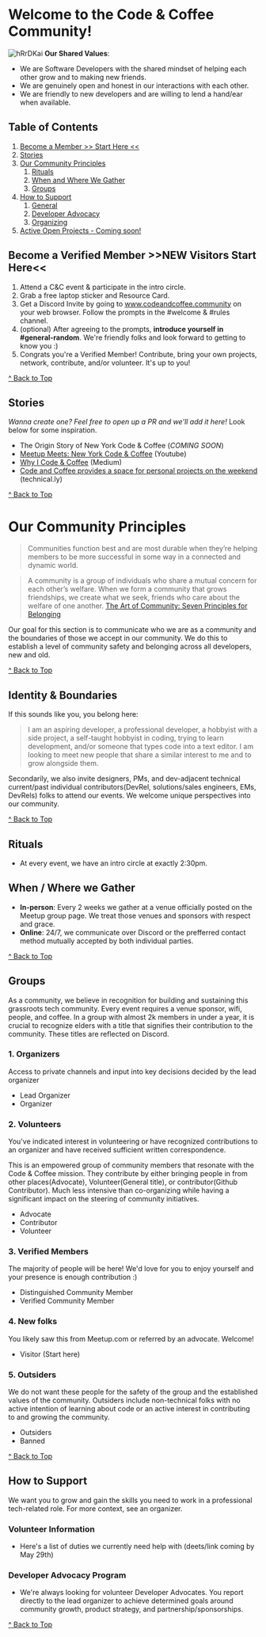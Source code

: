 # Welcome to the Code & Coffee Community!
![hRrDKai](https://user-images.githubusercontent.com/10738004/170132859-6e3ef8c2-42d8-4298-9a27-8d8090be94c0.jpeg)
**Our Shared Values**:
- We are Software Developers with the shared mindset of helping each other grow and to making new friends. 
- We are genuinely open and honest in our interactions with each other. 
- We are friendly to new developers and are willing to lend a hand/ear when available. 

  
## **Table of Contents**
1. [Become a Member >> Start Here <<](https://github.com/nyccodecoffee#become-a-verified-member-new-visitors-do-this)
2. [Stories](https://github.com/nyccodecoffee#stories)
3. [Our Community Principles](https://github.com/nyccodecoffee#our-community-principles)
   1. [Rituals](https://github.com/nyccodecoffee#rituals)
   2. [When and Where We Gather](https://github.com/nyccodecoffee#when--where-we-gather)
   3. [Groups](https://github.com/nyccodecoffee#groups)
4. [How to Support](https://github.com/nyccodecoffee#how-to-volunteer--advocate)
   1. [General](https://github.com/nyccodecoffee#volunteer-information)
   2. [Developer Advocacy](https://github.com/nyccodecoffee#developer-advocacy-program)
   3. [Organizing]()
5. [Active Open Projects - Coming soon!]()
## Become a Verified Member >>NEW Visitors Start Here<<
1. Attend a C&C event & participate in the intro circle.
2. Grab a free laptop sticker and Resource Card.
3. Get a Discord Invite by going to www.codeandcoffee.community on your web browser. Follow the prompts in the #welcome & #rules channel.
4. (optional) After agreeing to the prompts, **introduce yourself in #general-random**. We're friendly folks and look forward to getting to know you :)
5. Congrats you're a Verified Member! Contribute, bring your own projects, network, contribute, and/or volunteer. It's up to you!  
  
[^ Back to Top](https://github.com/nyccodecoffee#table-of-contents)
## Stories
_Wanna create one? Feel free to open up a PR and we'll add it here!_ Look below for some inspiration.
- The Origin Story of New York Code & Coffee (*COMING SOON*)
- [Meetup Meets: New York Code & Coffee](https://www.youtube.com/watch?v=SOiq4acY_SM) (Youtube)
- [Why I Code & Coffee](https://towardsdatascience.com/why-i-code-coffee-e2237ec709bc) (Medium)
- [Code and Coffee provides a space for personal projects on the weekend](https://technical.ly/software-development/code-coffee-dc/) (technical.ly)
   
[^ Back to Top](https://github.com/nyccodecoffee#table-of-contents)
# Our Community Principles 
> Communities function best and are most durable when they’re helping members to be more successful in some way in a connected and dynamic world. 

> A community is a group of individuals who share a mutual concern for each other’s welfare. When we form a community that grows friendships, we create what we seek, friends who care about the welfare of one another.
> [The Art of Community: Seven Principles for Belonging](https://www.amazon.com/dp/B01E4KC0U4/)

Our goal for this section is to communicate who we are as a community and the boundaries of those we accept in our community. We do this to establish a level of community safety and belonging across all developers, new and old. 
  
[^ Back to Top](https://github.com/nyccodecoffee#table-of-contents)
## Identity & Boundaries
If this sounds like you, you belong here:
>I am an aspiring developer, a professional developer, a hobbyist with a side project, a self-taught hobbyist in coding, trying to learn development, and/or someone that types code into a text editor. I am looking to meet new people that share a similar interest to me and to grow alongside them.

Secondarily, we also invite designers, PMs, and dev-adjacent technical current/past individual contributors(DevRel, solutions/sales engineers, EMs, DevRels) folks to attend our events. We welcome unique perspectives into our community.  
  
[^ Back to Top](https://github.com/nyccodecoffee#table-of-contents)
## Rituals
- At every event, we have an intro circle at exactly 2:30pm. 

## When / Where we Gather
- **In-person**: Every 2 weeks we gather at a venue officially posted on the Meetup group page. We treat those venues and sponsors with respect and grace.
- **Online**: 24/7, we communicate over Discord or the prefferred contact method mutually accepted by both individual parties.   
  
[^ Back to Top](https://github.com/nyccodecoffee#table-of-contents)

## Groups
As a community, we believe in recognition for building and sustaining this grassroots tech community. Every event requires a venue sponsor, wifi, people, and coffee. In a group with almost 2k members in under a year, it is crucial to recognize elders with a title that signifies their contribution to the community. These titles are reflected on Discord.

### 1. Organizers
Access to private channels and input into key decisions decided by the lead organizer
- Lead Organizer
- Organizer

### 2. Volunteers
You've indicated interest in volunteering or have recognized contributions to an organizer and have received sufficient written correspondence.

This is an empowered group of community members that resonate with the Code & Coffee mission. They contribute by either bringing people in from other places(Advocate), Volunteer(General title), or contributor(Github Contributor). Much less intensive than co-organizing while having a significant impact on the steering of community initiatives.
- Advocate
- Contributor
- Volunteer

### 3. Verified Members
The majority of people will be here! We'd love for you to enjoy yourself and your presence is enough contribution :)
- Distinguished Community Member
- Verified Community Member

### 4. New folks
You likely saw this from Meetup.com or referred by an advocate. Welcome!
- Visitor (Start here)

### 5. Outsiders
We do not want these people for the safety of the group and the established values of the community. Outsiders include non-technical folks with no active intention of learning about code or an active interest in contributing to and growing the community.
- Outsiders
- Banned

  
[^ Back to Top](https://github.com/nyccodecoffee#table-of-contents)
  
## How to Support
We want you to grow and gain the skills you need to work in a professional tech-related role. For more context, see an organizer.
### Volunteer Information
- Here's a list of duties we currently need help with (deets/link coming by May 29th) 
### Developer Advocacy Program
- We're always looking for volunteer Developer Advocates. You report directly to the lead organizer to achieve determined goals around community growth, product strategy, and partnership/sponsorships.
  
[^ Back to Top](https://github.com/nyccodecoffee#table-of-contents)
